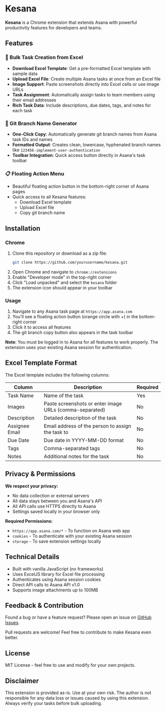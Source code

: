 # Kesana

**Kesana** is a Chrome extension that extends Asana with powerful productivity features for developers and teams.

## Features

### 🚀 Bulk Task Creation from Excel
- **Download Excel Template**: Get a pre-formatted Excel template with sample data
- **Upload Excel File**: Create multiple Asana tasks at once from an Excel file
- **Image Support**: Paste screenshots directly into Excel cells or use image URLs
- **Task Assignment**: Automatically assign tasks to team members using their email addresses
- **Rich Task Data**: Include descriptions, due dates, tags, and notes for each task

### 🔀 Git Branch Name Generator
- **One-Click Copy**: Automatically generate git branch names from Asana task IDs and names
- **Formatted Output**: Creates clean, lowercase, hyphenated branch names like `123456-implement-user-authentication`
- **Toolbar Integration**: Quick access button directly in Asana's task toolbar

### 📋 Floating Action Menu
- Beautiful floating action button in the bottom-right corner of Asana pages
- Quick access to all Kesana features:
  - Download Excel template
  - Upload Excel file
  - Copy git branch name

## Installation

### Chrome
1. Clone this repository or download as a zip file:
   ```bash
   git clone https://github.com/yourusername/kesana.git
   ```
2. Open Chrome and navigate to `chrome://extensions`
3. Enable "Developer mode" in the top-right corner
4. Click "Load unpacked" and select the `kesana` folder
5. The extension icon should appear in your toolbar

### Usage
1. Navigate to any Asana task page at `https://app.asana.com`
2. You'll see a floating action button (orange circle with +) in the bottom-right corner
3. Click it to access all features
4. The git branch copy button also appears in the task toolbar

**Note**: You must be logged in to Asana for all features to work properly. The extension uses your existing Asana session for authentication.

## Excel Template Format

The Excel template includes the following columns:

| Column | Description | Required |
|--------|-------------|----------|
| Task Name | Name of the task | Yes |
| Images | Paste screenshots or enter image URLs (comma-separated) | No |
| Description | Detailed description of the task | No |
| Assignee Email | Email address of the person to assign the task to | No |
| Due Date | Due date in YYYY-MM-DD format | No |
| Tags | Comma-separated tags | No |
| Notes | Additional notes for the task | No |

## Privacy & Permissions

**We respect your privacy:**
- No data collection or external servers
- All data stays between you and Asana's API
- All API calls use HTTPS directly to Asana
- Settings saved locally in your browser only

**Required Permissions:**
- `https://app.asana.com/*` - To function on Asana web app
- `cookies` - To authenticate with your existing Asana session
- `storage` - To save extension settings locally

## Technical Details

- Built with vanilla JavaScript (no frameworks)
- Uses ExcelJS library for Excel file processing
- Authenticates using Asana session cookies
- Direct API calls to Asana API v1.0
- Supports image attachments up to 100MB

## Feedback & Contribution

Found a bug or have a feature request? Please open an issue on [GitHub Issues](https://github.com/yourusername/kesana/issues).

Pull requests are welcome! Feel free to contribute to make Kesana even better.

## License

MIT License - feel free to use and modify for your own projects.

## Disclaimer

This extension is provided as-is. Use at your own risk. The author is not responsible for any data loss or issues caused by using this extension. Always verify your tasks before bulk uploading.